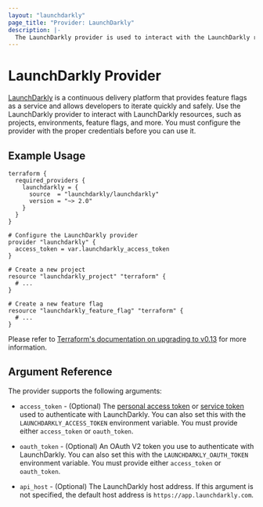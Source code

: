 ```yaml
---
layout: "launchdarkly"
page_title: "Provider: LaunchDarkly"
description: |-
  The LaunchDarkly provider is used to interact with the LaunchDarkly resources
---
```


# LaunchDarkly Provider

[LaunchDarkly](https://launchdarkly.com/) is a continuous delivery platform that provides feature flags as a service and allows developers to iterate quickly and safely. Use the LaunchDarkly provider to interact with LaunchDarkly resources, such as projects, environments, feature flags, and more. You must configure the provider with the proper credentials before you can use it.

## Example Usage

```hcl
terraform {
  required_providers {
    launchdarkly = {
      source  = "launchdarkly/launchdarkly"
      version = "~> 2.0"
    }
  }
}

# Configure the LaunchDarkly provider
provider "launchdarkly" {
  access_token = var.launchdarkly_access_token
}

# Create a new project
resource "launchdarkly_project" "terraform" {
  # ...
}

# Create a new feature flag
resource "launchdarkly_feature_flag" "terraform" {
  # ...
}
```

Please refer to [Terraform's documentation on upgrading to v0.13](https://www.terraform.io/upgrade-guides/0-13.html) for more information.

## Argument Reference

The provider supports the following arguments:

- `access_token` - (Optional) The [personal access token](https://docs.launchdarkly.com/home/account-security/api-access-tokens#personal-tokens) or [service token](https://docs.launchdarkly.com/home/account-security/api-access-tokens#service-tokens) used to authenticate with LaunchDarkly. You can also set this with the `LAUNCHDARKLY_ACCESS_TOKEN` environment variable. You must provide either `access_token` or `oauth_token`.


- `oauth_token` - (Optional) An OAuth V2 token you use to authenticate with LaunchDarkly. You can also set this with the `LAUNCHDARKLY_OAUTH_TOKEN` environment variable. You must provide either `access_token` or `oauth_token`.

- `api_host` - (Optional) The LaunchDarkly host address. If this argument is not specified, the default host address is `https://app.launchdarkly.com`.
